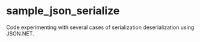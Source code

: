 # sample_json_serialize
Code experimenting with several cases of serialization deserialization using JSON.NET.
